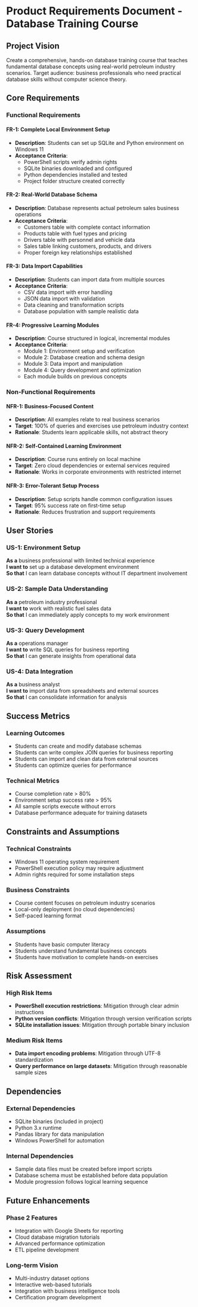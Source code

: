 # Product Requirements Document - Database Training Course

## Project Vision
Create a comprehensive, hands-on database training course that teaches fundamental database concepts using real-world petroleum industry scenarios. Target audience: business professionals who need practical database skills without computer science theory.

## Core Requirements

### Functional Requirements

#### FR-1: Complete Local Environment Setup
- **Description**: Students can set up SQLite and Python environment on Windows 11
- **Acceptance Criteria**: 
  - PowerShell scripts verify admin rights
  - SQLite binaries downloaded and configured
  - Python dependencies installed and tested
  - Project folder structure created correctly

#### FR-2: Real-World Database Schema
- **Description**: Database represents actual petroleum sales business operations
- **Acceptance Criteria**:
  - Customers table with complete contact information
  - Products table with fuel types and pricing
  - Drivers table with personnel and vehicle data
  - Sales table linking customers, products, and drivers
  - Proper foreign key relationships established

#### FR-3: Data Import Capabilities
- **Description**: Students can import data from multiple sources
- **Acceptance Criteria**:
  - CSV data import with error handling
  - JSON data import with validation
  - Data cleaning and transformation scripts
  - Database population with sample realistic data

#### FR-4: Progressive Learning Modules
- **Description**: Course structured in logical, incremental modules
- **Acceptance Criteria**:
  - Module 1: Environment setup and verification
  - Module 2: Database creation and schema design
  - Module 3: Data import and manipulation
  - Module 4: Query development and optimization
  - Each module builds on previous concepts

### Non-Functional Requirements

#### NFR-1: Business-Focused Content
- **Description**: All examples relate to real business scenarios
- **Target**: 100% of queries and exercises use petroleum industry context
- **Rationale**: Students learn applicable skills, not abstract theory

#### NFR-2: Self-Contained Learning Environment
- **Description**: Course runs entirely on local machine
- **Target**: Zero cloud dependencies or external services required
- **Rationale**: Works in corporate environments with restricted internet

#### NFR-3: Error-Tolerant Setup Process
- **Description**: Setup scripts handle common configuration issues
- **Target**: 95% success rate on first-time setup
- **Rationale**: Reduces frustration and support requirements

## User Stories

### US-1: Environment Setup
**As a** business professional with limited technical experience  
**I want to** set up a database development environment  
**So that** I can learn database concepts without IT department involvement

### US-2: Sample Data Understanding
**As a** petroleum industry professional  
**I want to** work with realistic fuel sales data  
**So that** I can immediately apply concepts to my work environment

### US-3: Query Development
**As a** operations manager  
**I want to** write SQL queries for business reporting  
**So that** I can generate insights from operational data

### US-4: Data Integration
**As a** business analyst  
**I want to** import data from spreadsheets and external sources  
**So that** I can consolidate information for analysis

## Success Metrics

### Learning Outcomes
- Students can create and modify database schemas
- Students can write complex JOIN queries for business reporting
- Students can import and clean data from external sources
- Students can optimize queries for performance

### Technical Metrics
- Course completion rate > 80%
- Environment setup success rate > 95%
- All sample scripts execute without errors
- Database performance adequate for training datasets

## Constraints and Assumptions

### Technical Constraints
- Windows 11 operating system requirement
- PowerShell execution policy may require adjustment
- Admin rights required for some installation steps

### Business Constraints
- Course content focuses on petroleum industry scenarios
- Local-only deployment (no cloud dependencies)
- Self-paced learning format

### Assumptions
- Students have basic computer literacy
- Students understand fundamental business concepts
- Students have motivation to complete hands-on exercises

## Risk Assessment

### High Risk Items
- **PowerShell execution restrictions**: Mitigation through clear admin instructions
- **Python version conflicts**: Mitigation through version verification scripts
- **SQLite installation issues**: Mitigation through portable binary inclusion

### Medium Risk Items
- **Data import encoding problems**: Mitigation through UTF-8 standardization
- **Query performance on large datasets**: Mitigation through reasonable sample sizes

## Dependencies

### External Dependencies
- SQLite binaries (included in project)
- Python 3.x runtime
- Pandas library for data manipulation
- Windows PowerShell for automation

### Internal Dependencies
- Sample data files must be created before import scripts
- Database schema must be established before data population
- Module progression follows logical learning sequence

## Future Enhancements

### Phase 2 Features
- Integration with Google Sheets for reporting
- Cloud database migration tutorials
- Advanced performance optimization
- ETL pipeline development

### Long-term Vision
- Multi-industry dataset options
- Interactive web-based tutorials
- Integration with business intelligence tools
- Certification program development
